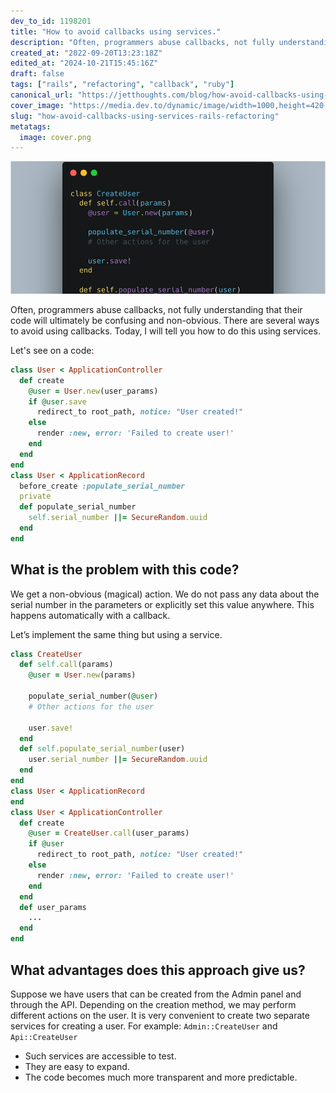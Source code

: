 ```yaml
---
dev_to_id: 1198201
title: "How to avoid callbacks using services."
description: "Often, programmers abuse callbacks, not fully understanding that their code will ultimately be..."
created_at: "2022-09-20T13:23:18Z"
edited_at: "2024-10-21T15:45:16Z"
draft: false
tags: ["rails", "refactoring", "callback", "ruby"]
canonical_url: "https://jetthoughts.com/blog/how-avoid-callbacks-using-services-rails-refactoring/"
cover_image: "https://media.dev.to/dynamic/image/width=1000,height=420,fit=cover,gravity=auto,format=auto/https%3A%2F%2Fdev-to-uploads.s3.amazonaws.com%2Fuploads%2Farticles%2Flsgjg0p19920ehuu6mz4.png"
slug: "how-avoid-callbacks-using-services-rails-refactoring"
metatags:
  image: cover.png
---
```

![example code for using service](file_0.png)

Often, programmers abuse callbacks, not fully understanding that their code will ultimately be confusing and non-obvious. There are several ways to avoid using callbacks. Today, I will tell you how to do this using services.

Let's see on a code:

```ruby
class User < ApplicationController
  def create
    @user = User.new(user_params)
    if @user.save
      redirect_to root_path, notice: "User created!"
    else   
      render :new, error: 'Failed to create user!'
    end
  end
end
class User < ApplicationRecord
  before_create :populate_serial_number
  private
  def populate_serial_number
    self.serial_number ||= SecureRandom.uuid
  end
end
```

## What is the problem with this code?

We get a non-obvious (magical) action. We do not pass any data about the serial number in the parameters or explicitly set this value anywhere. This happens automatically with a callback.

Let’s implement the same thing but using a service.

```ruby
class CreateUser
  def self.call(params)
    @user = User.new(params)
    
    populate_serial_number(@user)
    # Other actions for the user
    
    user.save!
  end
  def self.populate_serial_number(user)
    user.serial_number ||= SecureRandom.uuid
  end
end
class User < ApplicationRecord
end
class User < ApplicationController
  def create
    @user = CreateUser.call(user_params)
    if @user
      redirect_to root_path, notice: "User created!"
    else   
      render :new, error: 'Failed to create user!'
    end
  end
  def user_params
    ...
  end
end
```

## What advantages does this approach give us?

Suppose we have users that can be created from the Admin panel and through the API. Depending on the creation method, we may perform different actions on the user. It is very convenient to create two separate services for creating a user. For example: `Admin::CreateUser` and `Api::CreateUser`
- Such services are accessible to test.
- They are easy to expand.
- The code becomes much more transparent and more predictable.
